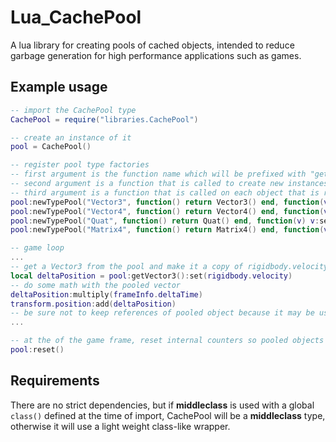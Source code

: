 # Lua_CachePool
A lua library for creating pools of cached objects, intended to reduce garbage generation for high performance applications such as games.

## Example usage
```lua
-- import the CachePool type
CachePool = require("libraries.CachePool")

-- create an instance of it
pool = CachePool()

-- register pool type factories
-- first argument is the function name which will be prefixed with "get" (eg. pool:getVector3())
-- second argument is a function that is called to create new instances of the object to fill the pool when needed
-- third argument is a function that is called on each object that is returned from the pool:get***(), in this case initializing them to default values
pool:newTypePool("Vector3", function() return Vector3() end, function(v) v:set(Vector3.default) end)
pool:newTypePool("Vector4", function() return Vector4() end, function(v) v:set(Vector4.default) end)
pool:newTypePool("Quat", function() return Quat() end, function(v) v:set(Quat.default) end)
pool:newTypePool("Matrix4", function() return Matrix4() end, function(v) v:set(Matrix4.default) end)

-- game loop
...
-- get a Vector3 from the pool and make it a copy of rigidbody.velocity
local deltaPosition = pool:getVector3():set(rigidbody.velocity)
-- do some math with the pooled vector
deltaPosition:multiply(frameInfo.deltaTime)
transform.position:add(deltaPosition)
-- be sure not to keep references of pooled object because it may be used by some other user next frame
...

-- at the of the game frame, reset internal counters so pooled objects can be reused next frame
pool:reset()
```

## Requirements
There are no strict dependencies, but if **middleclass** is used with a global `class()` defined at the time of import, CachePool will be a **middleclass** type, otherwise it will use a light weight class-like wrapper.
